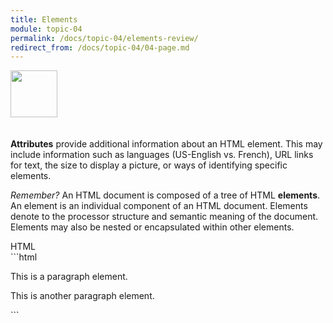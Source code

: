 ```yaml
---
title: Elements
module: topic-04
permalink: /docs/topic-04/elements-review/
redirect_from: /docs/topic-04/04-page.md
---
```


<img src="./../../../img/arrow-divider.svg" style="width: 75px; border: none; margin: 0px 0 20px 0" />

**Attributes** provide additional information about an HTML element. This may include information such as languages (US-English vs. French), URL links for text, the size to display a picture, or ways of identifying specific elements.

_Remember?_ An HTML document is composed of a tree of HTML **elements**. An element is an individual component of an HTML document. Elements denote to the processor structure and semantic meaning of the document. Elements may also be nested or encapsulated within other elements.

<div id="code-heading">HTML</div>
```html
<p>This is a paragraph element.</p>
<p>This is another paragraph element.</p>
```
